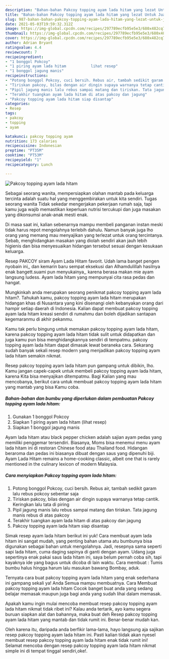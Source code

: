 ```yaml
---
description: "Bahan-bahan Pakcoy topping ayam lada hitam yang lezat Untuk Jualan"
title: "Bahan-bahan Pakcoy topping ayam lada hitam yang lezat Untuk Jualan"
slug: 987-bahan-bahan-pakcoy-topping-ayam-lada-hitam-yang-lezat-untuk-jualan
date: 2021-05-03T19:59:32.312Z
image: https://img-global.cpcdn.com/recipes/297789ecfb95e5e3/680x482cq70/pakcoy-topping-ayam-lada-hitam-foto-resep-utama.jpg
thumbnail: https://img-global.cpcdn.com/recipes/297789ecfb95e5e3/680x482cq70/pakcoy-topping-ayam-lada-hitam-foto-resep-utama.jpg
cover: https://img-global.cpcdn.com/recipes/297789ecfb95e5e3/680x482cq70/pakcoy-topping-ayam-lada-hitam-foto-resep-utama.jpg
author: Adrian Bryant
ratingvalue: 4.4
reviewcount: 7
recipeingredient:
- "1 bonggol Pokcoy"
- "1 piring ayam lada hitam           lihat resep"
- "1 bonggol jagung manis"
recipeinstructions:
- "Potong bonggol Pokcoy, cuci bersih. Rebus air, tambah sedikit garam lalu rebus pokcoy sebentar saja"
- "Tiriskan pakcoy, bilas dengan air dingin supaya warnanya tetap cantik. Keringkan lalu tata di piring"
- "Pipil jagung manis lalu rebus sampai matang dan tiriskan. Tata jagung manis rebus di atas pakcoy"
- "Terakhir tuangkan ayam lada hitam di atas pakcoy dan jagung"
- "Pakcoy topping ayam lada hitam siap disantap"
categories:
- Resep
tags:
- pakcoy
- topping
- ayam

katakunci: pakcoy topping ayam 
nutrition: 173 calories
recipecuisine: Indonesian
preptime: "PT35M"
cooktime: "PT53M"
recipeyield: "1"
recipecategory: Lunch

---
```



![Pakcoy topping ayam lada hitam](https://img-global.cpcdn.com/recipes/297789ecfb95e5e3/680x482cq70/pakcoy-topping-ayam-lada-hitam-foto-resep-utama.jpg)

Sebagai seorang wanita, mempersiapkan olahan mantab pada keluarga tercinta adalah suatu hal yang menggembirakan untuk kita sendiri. Tugas seorang  wanita Tidak sekedar mengerjakan pekerjaan rumah saja, tapi kamu juga wajib memastikan keperluan nutrisi tercukupi dan juga masakan yang dikonsumsi anak-anak mesti enak.

Di masa  saat ini, kalian sebenarnya mampu membeli panganan instan meski tidak harus repot mengolahnya terlebih dahulu. Namun banyak juga lho orang yang memang mau menyajikan yang terlezat untuk orang tercintanya. Sebab, menghidangkan masakan yang diolah sendiri akan jauh lebih higienis dan bisa menyesuaikan hidangan tersebut sesuai dengan kesukaan keluarga. 

Resep PAKCOY siram Ayam Lada Hitam favorit. Udah lama banget pengen nyobain ini,, dan kemarin baru sempat eksekusi dan Alhamdulillah hasilnya enak bangett.suami pun menyukainya,, karena berasa makan mie ayam langsung ludess. Ayam lada hitam yang mempunyai cita rasa pedas dan hangat.

Mungkinkah anda merupakan seorang penikmat pakcoy topping ayam lada hitam?. Tahukah kamu, pakcoy topping ayam lada hitam merupakan hidangan khas di Nusantara yang kini disenangi oleh kebanyakan orang dari hampir setiap daerah di Indonesia. Kalian dapat membuat pakcoy topping ayam lada hitam kreasi sendiri di rumahmu dan boleh dijadikan santapan kegemaranmu di akhir pekanmu.

Kamu tak perlu bingung untuk memakan pakcoy topping ayam lada hitam, karena pakcoy topping ayam lada hitam tidak sulit untuk didapatkan dan juga kamu pun bisa menghidangkannya sendiri di tempatmu. pakcoy topping ayam lada hitam dapat dimasak lewat beraneka cara. Sekarang sudah banyak sekali resep modern yang menjadikan pakcoy topping ayam lada hitam semakin nikmat.

Resep pakcoy topping ayam lada hitam pun gampang untuk dibikin, lho. Kamu jangan capek-capek untuk membeli pakcoy topping ayam lada hitam, karena Kita bisa menyajikan ditempatmu. Bagi Kalian yang mau mencobanya, berikut cara untuk membuat pakcoy topping ayam lada hitam yang mantab yang bisa Kamu coba.

<!--inarticleads1-->

##### Bahan-bahan dan bumbu yang diperlukan dalam pembuatan Pakcoy topping ayam lada hitam:

1. Gunakan 1 bonggol Pokcoy
1. Siapkan 1 piring ayam lada hitam           (lihat resep)
1. Siapkan 1 bonggol jagung manis


Ayam lada hitam atau black pepper chicken adalah sajian ayam pedas yang memiliki penggemar tersendiri. Biasanya, Moms bisa menemui menu ayam lada hitam ini di restoran Chinese food atau Thailand food. Hidangan beraroma dan pedas ini biasanya dibuat dengan saus yang dipenuhi biji. Ayam Lada Hitam remains a home-cooking classic, albeit one that is rarely mentioned in the culinary lexicon of modern Malaysia. 

<!--inarticleads2-->

##### Cara menyiapkan Pakcoy topping ayam lada hitam:

1. Potong bonggol Pokcoy, cuci bersih. Rebus air, tambah sedikit garam lalu rebus pokcoy sebentar saja
1. Tiriskan pakcoy, bilas dengan air dingin supaya warnanya tetap cantik. Keringkan lalu tata di piring
1. Pipil jagung manis lalu rebus sampai matang dan tiriskan. Tata jagung manis rebus di atas pakcoy
1. Terakhir tuangkan ayam lada hitam di atas pakcoy dan jagung
1. Pakcoy topping ayam lada hitam siap disantap


Simak resep ayam lada hitam berikut ini yuk! Cara membuat ayam lada hitam ini sangat mudah, yang penting bahan utama atu bumbunya bisa digunakan sebagai bahan untuk mengolahnya. Jadi, resepnya sama seperti sapi lada hitam, cuma daging sapinya di ganti dengan ayam. Udang juga sepertinya enak pakai saus lada hitam ini, saya belum pernah coba sih, tapi kayaknya ide yang bagus untuk dicoba di lain waktu. Cara membuat : Tumis bumbu halus hingga harum lalu masukan bawang Bombay, aduk. 

Ternyata cara buat pakcoy topping ayam lada hitam yang enak sederhana ini gampang sekali ya! Anda Semua mampu membuatnya. Cara Membuat pakcoy topping ayam lada hitam Cocok banget buat anda yang sedang belajar memasak maupun juga bagi anda yang sudah lihai dalam memasak.

Apakah kamu ingin mulai mencoba membuat resep pakcoy topping ayam lada hitam nikmat tidak ribet ini? Kalau anda tertarik, ayo kamu segera buruan siapkan alat dan bahannya, maka buat deh Resep pakcoy topping ayam lada hitam yang mantab dan tidak rumit ini. Benar-benar mudah kan. 

Oleh karena itu, daripada anda berfikir lama-lama, hayo langsung aja sajikan resep pakcoy topping ayam lada hitam ini. Pasti kalian tiidak akan nyesel membuat resep pakcoy topping ayam lada hitam enak tidak rumit ini! Selamat mencoba dengan resep pakcoy topping ayam lada hitam nikmat simple ini di tempat tinggal sendiri,oke!.

